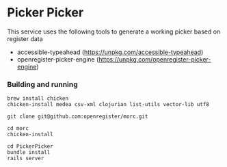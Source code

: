 # Picker Picker

This service uses the following tools to generate a working picker based on register data

- accessible-typeahead (https://unpkg.com/accessible-typeahead)
- openregister-picker-engine (https://unpkg.com/openregister-picker-engine)

### Building and running

```
brew install chicken
chicken-install medea csv-xml clojurian list-utils vector-lib utf8

git clone git@github.com:openregister/morc.git

cd morc
chicken-install

cd PickerPicker
bundle install
rails server
```
